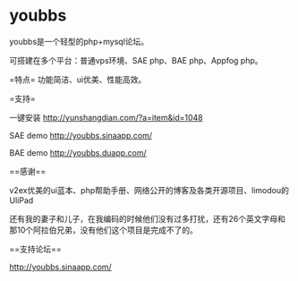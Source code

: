 youbbs
======

youbbs是一个轻型的php+mysql论坛。

可搭建在多个平台：普通vps环境、SAE php、BAE php、Appfog php。

=特点=
功能简洁、ui优美、性能高效。

=支持=

一键安装 http://yunshangdian.com/?a=item&id=1048 

SAE demo http://youbbs.sinaapp.com/

BAE demo http://youbbs.duapp.com/

==感谢==

v2ex优美的ui蓝本、php帮助手册、网络公开的博客及各类开源项目、limodou的UliPad

还有我的妻子和儿子，在我编码的时候他们没有过多打扰，还有26个英文字母和那10个阿拉伯兄弟，没有他们这个项目是完成不了的。

==支持论坛==

http://youbbs.sinaapp.com/